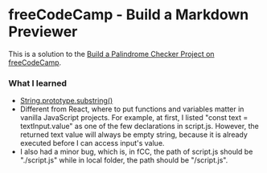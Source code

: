 # freeCodeCamp - Build a Markdown Previewer

This is a solution to the [Build a Palindrome Checker Project on freeCodeCamp](https://www.freecodecamp.org/learn/javascript-algorithms-and-data-structures-v8/build-a-palindrome-checker-project/build-a-palindrome-checker).

### What I learned

- [String.prototype.substring()](https://developer.mozilla.org/en-US/docs/Web/JavaScript/Reference/Global_Objects/String/substring)
- Different from React, where to put functions and variables matter in vanilla JavaScript projects. For example, at first, I listed "const text = textInput.value" as one of the few declarations in script.js. However, the returned text value will always be empty string, because it is already executed before I can access input's value.
- I also had a minor bug, which is, in fCC, the path of script.js should be "./script.js" while in local folder, the path should be "/script.js".

